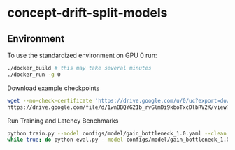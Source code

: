 # concept-drift-split-models


## Environment
To use the standardized environment on GPU 0 run:
```bash
./docker_build # this may take several minutes
./docker_run -g 0
```

Download example checkpoints
```bash
wget --no-check-certificate 'https://drive.google.com/u/0/uc?export=download&confirm=1wnBBQYG21b_rvGlmDi9kboTxcDlbRV2K' -O checkpoints.zip
https://drive.google.com/file/d/1wnBBQYG21b_rvGlmDi9kboTxcDlbRV2K/view?usp=sharing

```

Run Training and Latency Benchmarks
```bash
python train.py --model configs/model/gain_bottleneck_1.0.yaml --clean --dataset configs/dataset/pets.yaml  --project test --wandb
while true; do python eval.py --model configs/model/gain_bottleneck_1.0.yaml --dataset configs/dataset/pets.yaml  --project test; done
```
